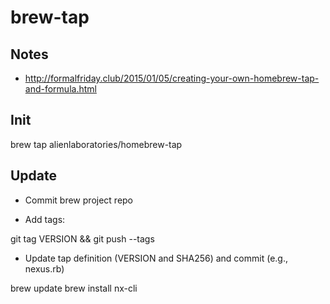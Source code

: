 # brew-tap

Notes
---
- http://formalfriday.club/2015/01/05/creating-your-own-homebrew-tap-and-formula.html

Init
---
brew tap alienlaboratories/homebrew-tap

Update
---

- Commit brew project repo

- Add tags: 

git tag VERSION && git push --tags

- Update tap definition (VERSION and SHA256) and commit (e.g., nexus.rb)

brew update
brew install nx-cli
